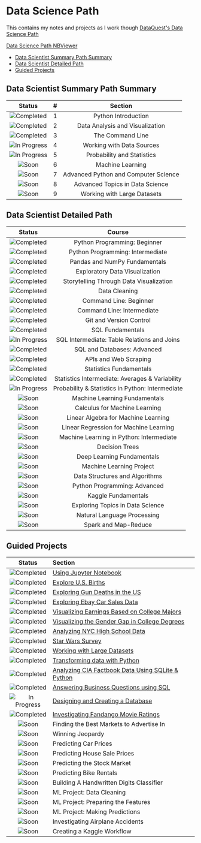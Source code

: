 # Data Science Path

This contains my notes and projects as I work though [DataQuest's Data Science Path](https://www.dataquest.io/path/data-scientist)

[Data Science Path NBViewer](http://nbviewer.jupyter.org/github/johannesgiorgis/dataquest/tree/master/data_science_path/)

<!-- MarkdownTOC -->

- [Data Scientist Summary Path Summary](#data-scientist-summary-path-summary)
- [Data Scientist Detailed Path](#data-scientist-detailed-path)
- [Guided Projects](#guided-projects)

<!-- /MarkdownTOC -->



<a id="data-scientist-summary-path-summary"></a>
## Data Scientist Summary Path Summary

|            Status           	|   #   |             Section                    |
|:-----------------------------:|:-----:|:--------------------------------------:|
| ![Completed][Completed]     	|  1	| Python Introduction                    |
| ![Completed][Completed]     	|  2  	| Data Analysis and Visualization        |
| ![Completed][Completed]     	|  3  	| The Command Line                       |
| ![In Progress][In Progress]	|  4  	| Working with Data Sources              |
| ![In Progress][In Progress]	|  5  	| Probability and Statistics             |
| ![Soon][Soon]               	|  6  	| Machine Learning                       |
| ![Soon][Soon]               	|  7  	| Advanced Python and Computer Science   |
| ![Soon][Soon]               	|  8  	| Advanced Topics in Data Science        |
| ![Soon][Soon]               	|  9  	| Working with Large Datasets            |


<a id="data-scientist-detailed-path"></a>
## Data Scientist Detailed Path

|         Status              	|                  Course          						|
|:-----------------------------:|:-----------------------------------------------------:|
| ![Completed][Completed]     	| Python Programming: Beginner                  		|
| ![Completed][Completed]     	| Python Programming: Intermediate 						|
| ![Completed][Completed]     	| Pandas and NumPy Fundamentals 						|
| ![Completed][Completed]     	| Exploratory Data Visualization 						|
| ![Completed][Completed]     	| Storytelling Through Data Visualization 				|
| ![Completed][Completed]     	| Data Cleaning 										|
| ![Completed][Completed]     	| Command Line: Beginner 								|
| ![Completed][Completed]     	| Command Line: Intermediate 							|
| ![Completed][Completed]     	| Git and Version Control 								|
| ![Completed][Completed]     	| SQL Fundamentals 										|
| ![In Progress][In Progress] 	| SQL Intermediate: Table Relations and Joins  			|
| ![Completed][Completed]	  	| SQL and Databases: Advanced 							|
| ![Completed][Completed]		| APIs and Web Scraping 								|
| ![Completed][Completed]		| Statistics Fundamentals 								|
| ![Completed][Completed]		| Statistics Intermediate: Averages & Variability		|
| ![In Progress][In Progress]	| Probability & Statistics in Python: Intermediate  	|
| ![Soon][Soon]					| Machine Learning Fundamentals 					  	|
| ![Soon][Soon]					| Calculus for Machine Learning 					  	|
| ![Soon][Soon]					| Linear Algebra for Machine Learning 					|
| ![Soon][Soon]					| Linear Regression for Machine Learning 				|
| ![Soon][Soon]					| Machine Learning in Python: Intermediate 				|
| ![Soon][Soon]					| Decision Trees 										|
| ![Soon][Soon]					| Deep Learning Fundamentals 							|
| ![Soon][Soon]					| Machine Learning Project 								|
| ![Soon][Soon]					| Data Structures and Algorithms 						|
| ![Soon][Soon]					| Python Programming: Advanced 							|
| ![Soon][Soon]					| Kaggle Fundamentals 									|
| ![Soon][Soon]					| Exploring Topics in Data Science 						|
| ![Soon][Soon]					| Natural Language Processing 							|
| ![Soon][Soon]					| Spark and Map-Reduce 									|


<a id="guided-projects"></a>
## Guided Projects

|            Status           	|               Section                             	|
|:-----------------------------:|:------------------------------------------------------|
| ![Completed][Completed]     	| [Using Jupyter Notebook]                            	|
| ![Completed][Completed]     	| [Explore U.S. Births]                               	|
| ![Completed][Completed]     	| [Exploring Gun Deaths in the US]                    	|
| ![Completed][Completed]     	| [Exploring Ebay Car Sales Data]                     	|
| ![Completed][Completed]     	| [Visualizing Earnings Based on College Majors]      	|
| ![Completed][Completed]     	| [Visualizing the Gender Gap in College Degrees]     	|
| ![Completed][Completed]     	| [Analyzing NYC High School Data]                    	|
| ![Completed][Completed]     	| [Star Wars Survey]                                  	|
| ![Completed][Completed]     	| [Working with Large Datasets]                       	|
| ![Completed][Completed]     	| [Transforming data with Python]                     	|
| ![Completed][Completed]     	| [Analyzing CIA Factbook Data Using SQLite & Python] 	|
| ![Completed][Completed]		| [Answering Business Questions using SQL]            	|
| ![In Progress][In Progress]	| [Designing and Creating a Database]                 	|
| ![Completed][Completed]		| [Investigating Fandango Movie Ratings]				|
| ![Soon][Soon]					| Finding the Best Markets to Advertise In				|
| ![Soon][Soon]					| Winning Jeopardy										|
| ![Soon][Soon]					| Predicting Car Prices									|
| ![Soon][Soon]					| Predicting House Sale Prices							|
| ![Soon][Soon]					| Predicting the Stock Market							|
| ![Soon][Soon]					| Predicting Bike Rentals								|
| ![Soon][Soon]					| Building A Handwritten Digits Classifier				|
| ![Soon][Soon]					| ML Project: Data Cleaning								|
| ![Soon][Soon]					| ML Project: Preparing the Features					|
| ![Soon][Soon]					| ML Project: Making Predictions						|
| ![Soon][Soon]					| Investigating Airplane Accidents						|
| ![Soon][Soon]					| Creating a Kaggle Workflow							|


[//]: # (Reference links to Guided Projects)

[Using Jupyter Notebook]: projects/project01_using_jupyter_notebook/project01_using_jupyter_notebook.ipynb
[Explore U.S. Births]: projects/project02_explore_us_births/project02_explore_us_births.ipynb
[Exploring Gun Deaths in the US]: projects/project03_exploring_gun_deaths_in_the_us/project03_exploring_gun_deaths_in_the_us.ipynb
[Exploring Ebay Car Sales Data]: projects/project04_exploring_ebay_car_sales_data/project04_exploring_ebay_car_sales_data.ipynb
[Visualizing Earnings Based on College Majors]: projects/project05_visualizing_earnings_based_on_college_majors/project05_visualizing_earnings_based_on_college_majors.ipynb
[Visualizing the Gender Gap in College Degrees]: projects/project06_visualizing_the_gender_gap_in_college_degrees/project06_visualizing_the_gender_gap_in_college_degrees.ipynb
[Analyzing NYC High School Data]: projects/project07_analyzing_nyc_high_school_data/project07_analyzing_nyc_high_school_data.ipynb
[Star Wars Survey]: projects/project08_star_wars_survey/project08_star_wars_survey.ipynb
[Working with Large Datasets]: projects/project09_working_with_data_downloads/README.md
[Transforming data with Python]: projects/project10_transforming_data_with_python/README.md
[Analyzing CIA Factbook Data Using SQLite & Python]: projects/project11_analyzing_cia_factbook_data_using_sqlite_and_python/project11_analyzing_cia_factbook_data_using_sqlite_and_python.ipynb
[Answering Business Questions using SQL]: projects/project12_answering_business_questions_using_sql/project12_answering_business_questions_using_sql.ipynb
[Designing and Creating a Database]: projects/project13_designing_and_creating_a_database/project13_designing_and_creating_a_database.ipynb
[Investigating Fandango Movie Ratings]: projects/project14_investigating_fandango_movie_ratings/project14_investigating_fandango_movie_ratings.ipynb


[//]: # (Status images)

[done]: https://user-images.githubusercontent.com/29199184/32275438-8385f5c0-bf0b-11e7-9406-42265f71e2bd.png "Done"
[Completed]: https://user-images.githubusercontent.com/29199184/32275438-8385f5c0-bf0b-11e7-9406-42265f71e2bd.png "Completed"
[In Progress]: https://user-images.githubusercontent.com/29199184/34462881-7305ddac-ee4d-11e7-9b57-589424820da4.png "In Progress"
[Soon]: https://user-images.githubusercontent.com/29199184/34462916-d5c37bd4-ee4d-11e7-9f4a-d57f2243281b.png "Soon"

